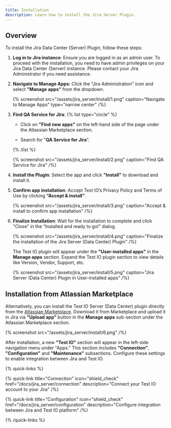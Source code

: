 ```yaml
---
title: Installation
description: Learn how to install the Jira Server Plugin.
---
```


## Overview

To install the Jira Data Center (Server) Plugin, follow these steps:

1. **Log in to Jira instance**: Ensure you are logged in as an admin user.
   To proceed with the installation, you need to have admin privileges on your Jira Data Center (Server) instance. Please contact your Jira Administrator if you need assistance.

2. **Navigate to Manage Apps**: Click the “Jira Administration” icon and select **"Manage apps"** from the dropdown.

   {% screenshot src="/assets/jira_server/install/1.png" caption="Navigate to Manage Apps" type="narrow center" /%}

3. **Find QA Service for Jira**:
   {% list type="circle" %}

   - Click on **"Find new apps"** on the left-hand side of the page under the Atlassian Marketplace section.

   - Search for "**QA Service for Jira**".

   {% /list %}

   {% screenshot src="/assets/jira_server/install/2.png" caption="Find QA Service for Jira" /%}

4. **Install the Plugin**: Select the app and click **"Install"** to download and install it.

5. **Confirm app installation**: Accept Test IO’s Privacy Policy and Terms of Use by clicking **“Accept & install”**.

   {% screenshot src="/assets/jira_server/install/3.png" caption="Accept & install to confirm app installation" /%}

6. **Finalize Installation**: Wait for the installation to complete and click "Close" in the “Installed and ready to go!” dialog.

   {% screenshot src="/assets/jira_server/install/4.png" caption="Finalize the installation of the Jira Server (Data Center) Plugin" /%}

   The Test IO plugin will appear under the **"User-installed apps"** in the **Manage apps** section. Expand the Test IO plugin section to view details like Version, Vendor, Support, etc.

   {% screenshot src="/assets/jira_server/install/5.png" caption="Jira Server (Data Center) Plugin in User-installed apps" /%}

## Installation from Atlassian Marketplace

Alternatively, you can install the Test IO Server (Data Center) plugin directly from the [Atlassian Marketplace](https://marketplace.atlassian.com/apps/1217073/qa-service-for-jira?hosting=datacenter&tab=overview). Download it from Marketplace and upload it in Jira via **"Upload app"** button in the **Manage apps** sub-section under the Atlassian Marketplace section.

{% screenshot src="/assets/jira_server/install/6.png" /%}

After installation, a new **"Test IO"** section will appear in the left-side navigation menu under "Apps." This section includes **"Connection"**, **"Configuration"** and **"Maintenance"** subsections. Configure these settings to enable integration between Jira and Test IO.

{% quick-links %}

{% quick-link title="Connection" icon="shield_check" href="/docs/jira_server/connection" description="Connect your Test IO account to your Jira" /%}

{% quick-link title="Configuration" icon="shield_check" href="/docs/jira_server/configuration" description="Configure integration between Jira and Test IO platform" /%}

{% /quick-links %}
